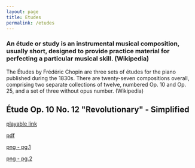 ```yaml
---
layout: page
title: Etudes
permalink: /etudes
---
```


<h3>An étude or study is an instrumental musical composition, usually short, designed to provide practice material for perfecting a particular musical skill. (Wikipedia)</h3>
<p>The Études by Frédéric Chopin are three sets of études for the piano published during the 1830s. There are twenty-seven compositions overall, comprising two separate collections of twelve, numbered Op. 10 and Op. 25, and a set of three without opus number. (Wikipedia)</p>

<h2>Étude Op. 10 No. 12 "Revolutionary" - Simplified</h2>
<div class="experience-wrapper">
   <div class="experience-row">
      <div class="icon-wrapper"><i class="fa-solid fa-link"></i></div> 
      <p><a class="rainbow-underline" href="https://www.noteflight.com/music/titles/4ed81cb3-1bd0-4eb9-b491-58e6130d548f/etude-op-10-no-12-revolutionary-simplified" target="_blank">playable link</a></p>
   </div>
   <div class="experience-row">
      <div class="icon-wrapper"><i class="fa-solid fa-file"></i></div>
      <p><a class="rainbow-underline" href="./assets/Étude Op. 10 No. 12 _Revolutionary_ - Simplified.pdf" download>pdf</a></p>
   </div>
   <div class="experience-row">
      <div class="icon-wrapper"><i class="fa-regular fa-image"></i></div>
      <p><a class="rainbow-underline" href="./assets/Étude Op. 10 No. 12 _Revolutionary_ - Simplified_page-1.jpg" target="_blank">png - pg.1</a></p>
      <p><a class="rainbow-underline" href="./assets/Étude Op. 10 No. 12 _Revolutionary_ - Simplified_page-2.jpg" target="_blank">png - pg.2</a></p>
   </div>
</div>
